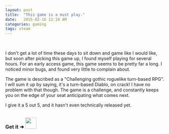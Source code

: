 ```yaml
---
layout: post
title:  "This game is a must play."
date:   2015-02-16 12:18 AM
categories: gaming
tags: steam
---
```


<a href="http://www.darkestdungeon.com/" target="_blank" rel="nofollow"><img src="https://s3.amazonaws.com/f.cl.ly/items/0Z0d052D3h2T1n363Q2y/DD_Game.png" alt="" border="0"></a>

<br>
I don't get a lot of time these days to sit down and game like I would like, but soon after picking this game up, I found myself playing for several hours. For an early access game, this game seems to be pretty far a long. I noticed minor bugs, and found very little to complain about. 

The game is described as a "Challenging gothic roguelike turn-based RPG". I will sum it up by saying, it's a turn-based Diablo, on crack! I have no problem with that though. The game is a challenge, and constantly keeps you on the edge of your seat anticipating what comes next.


I give it a 5 out 5, and it hasn't even technically released yet.

<br>
<font size="3"><b>Get it ➜</b>
<a href="http://store.steampowered.com/app/262060/" target="_blank" rel="nofollow"><img src="http://i1148.photobucket.com/albums/o561/weskam/steam_icon_zpsm98zamvt.png?t=1423976871" alt="" border="0" width="35" height="35"></a>
</font>
<br>